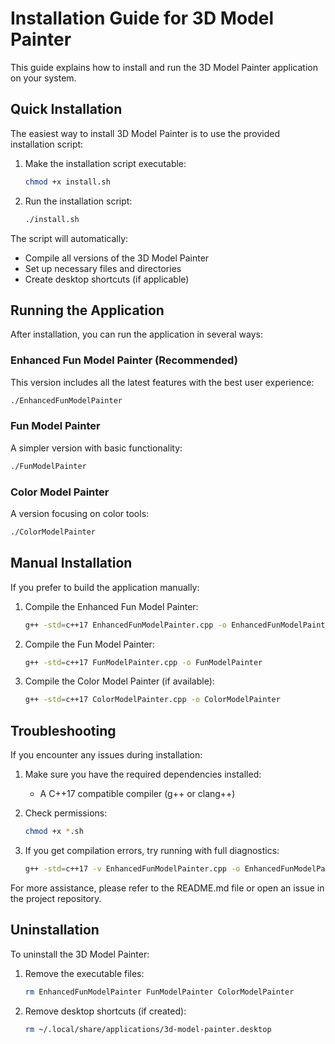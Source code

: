 # Installation Guide for 3D Model Painter

This guide explains how to install and run the 3D Model Painter application on your system.

## Quick Installation

The easiest way to install 3D Model Painter is to use the provided installation script:

1. Make the installation script executable:
   ```bash
   chmod +x install.sh
   ```

2. Run the installation script:
   ```bash
   ./install.sh
   ```

The script will automatically:
- Compile all versions of the 3D Model Painter
- Set up necessary files and directories
- Create desktop shortcuts (if applicable)

## Running the Application

After installation, you can run the application in several ways:

### Enhanced Fun Model Painter (Recommended)

This version includes all the latest features with the best user experience:

```bash
./EnhancedFunModelPainter
```

### Fun Model Painter

A simpler version with basic functionality:

```bash
./FunModelPainter
```

### Color Model Painter

A version focusing on color tools:

```bash
./ColorModelPainter
```

## Manual Installation

If you prefer to build the application manually:

1. Compile the Enhanced Fun Model Painter:
   ```bash
   g++ -std=c++17 EnhancedFunModelPainter.cpp -o EnhancedFunModelPainter
   ```

2. Compile the Fun Model Painter:
   ```bash
   g++ -std=c++17 FunModelPainter.cpp -o FunModelPainter
   ```

3. Compile the Color Model Painter (if available):
   ```bash
   g++ -std=c++17 ColorModelPainter.cpp -o ColorModelPainter
   ```

## Troubleshooting

If you encounter any issues during installation:

1. Make sure you have the required dependencies installed:
   - A C++17 compatible compiler (g++ or clang++)

2. Check permissions:
   ```bash
   chmod +x *.sh
   ```

3. If you get compilation errors, try running with full diagnostics:
   ```bash
   g++ -std=c++17 -v EnhancedFunModelPainter.cpp -o EnhancedFunModelPainter
   ```

For more assistance, please refer to the README.md file or open an issue in the project repository.

## Uninstallation

To uninstall the 3D Model Painter:

1. Remove the executable files:
   ```bash
   rm EnhancedFunModelPainter FunModelPainter ColorModelPainter
   ```

2. Remove desktop shortcuts (if created):
   ```bash
   rm ~/.local/share/applications/3d-model-painter.desktop
   ```